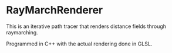 # RayMarchRenderer
This is an iterative path tracer that renders distance fields through raymarching.

Programmed in C++ with the actual rendering done in GLSL.
